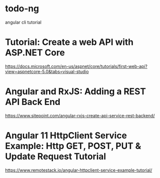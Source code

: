 # todo-ng
 angular cli tutorial

# Tutorial: Create a web API with ASP.NET Core
https://docs.microsoft.com/en-us/aspnet/core/tutorials/first-web-api?view=aspnetcore-5.0&tabs=visual-studio

# Angular and RxJS: Adding a REST API Back End
https://www.sitepoint.com/angular-rxjs-create-api-service-rest-backend/

# Angular 11 HttpClient Service Example: Http GET, POST, PUT & Update Request Tutorial
https://www.remotestack.io/angular-httpclient-service-example-tutorial/